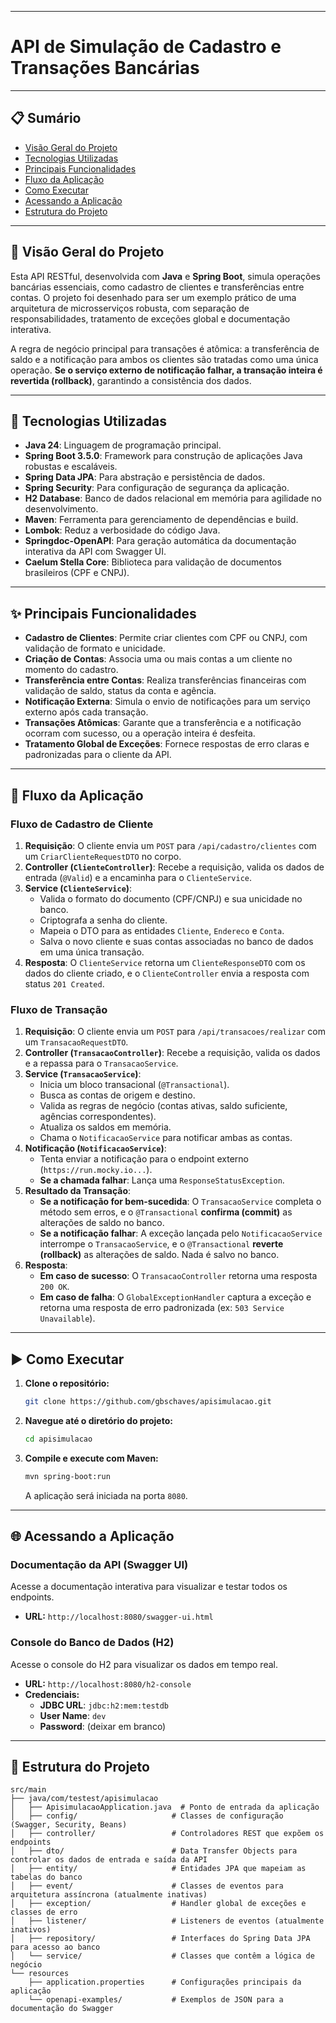 -----

# API de Simulação de Cadastro e Transações Bancárias

    

-----

## 📋 Sumário

  - [Visão Geral do Projeto](https://www.google.com/search?q=%23-vis%C3%A3o-geral-do-projeto)
  - [Tecnologias Utilizadas](https://www.google.com/search?q=%23-tecnologias-utilizadas)
  - [Principais Funcionalidades](https://www.google.com/search?q=%23-principais-funcionalidades)
  - [Fluxo da Aplicação](https://www.google.com/search?q=%23-fluxo-da-aplica%C3%A7%C3%A3o)
  - [Como Executar](https://www.google.com/search?q=%23-como-executar)
  - [Acessando a Aplicação](https://www.google.com/search?q=%23-acessando-a-aplica%C3%A7%C3%A3o)
  - [Estrutura do Projeto](https://www.google.com/search?q=%23-estrutura-do-projeto)

-----

## 🎯 Visão Geral do Projeto

Esta API RESTful, desenvolvida com **Java** e **Spring Boot**, simula operações bancárias essenciais, como cadastro de clientes e transferências entre contas. O projeto foi desenhado para ser um exemplo prático de uma arquitetura de microsserviços robusta, com separação de responsabilidades, tratamento de exceções global e documentação interativa.

A regra de negócio principal para transações é atômica: a transferência de saldo e a notificação para ambos os clientes são tratadas como uma única operação. **Se o serviço externo de notificação falhar, a transação inteira é revertida (rollback)**, garantindo a consistência dos dados.

-----

## 🚀 Tecnologias Utilizadas

  - **Java 24**: Linguagem de programação principal.
  - **Spring Boot 3.5.0**: Framework para construção de aplicações Java robustas e escaláveis.
  - **Spring Data JPA**: Para abstração e persistência de dados.
  - **Spring Security**: Para configuração de segurança da aplicação.
  - **H2 Database**: Banco de dados relacional em memória para agilidade no desenvolvimento.
  - **Maven**: Ferramenta para gerenciamento de dependências e build.
  - **Lombok**: Reduz a verbosidade do código Java.
  - **Springdoc-OpenAPI**: Para geração automática da documentação interativa da API com Swagger UI.
  - **Caelum Stella Core**: Biblioteca para validação de documentos brasileiros (CPF e CNPJ).

-----

## ✨ Principais Funcionalidades

  - **Cadastro de Clientes**: Permite criar clientes com CPF ou CNPJ, com validação de formato e unicidade.
  - **Criação de Contas**: Associa uma ou mais contas a um cliente no momento do cadastro.
  - **Transferência entre Contas**: Realiza transferências financeiras com validação de saldo, status da conta e agência.
  - **Notificação Externa**: Simula o envio de notificações para um serviço externo após cada transação.
  - **Transações Atômicas**: Garante que a transferência e a notificação ocorram com sucesso, ou a operação inteira é desfeita.
  - **Tratamento Global de Exceções**: Fornece respostas de erro claras e padronizadas para o cliente da API.

-----

## 🔄 Fluxo da Aplicação

### Fluxo de Cadastro de Cliente

1.  **Requisição**: O cliente envia um `POST` para `/api/cadastro/clientes` com um `CriarClienteRequestDTO` no corpo.
2.  **Controller (`ClienteController`)**: Recebe a requisição, valida os dados de entrada (`@Valid`) e a encaminha para o `ClienteService`.
3.  **Service (`ClienteService`)**:
      - Valida o formato do documento (CPF/CNPJ) e sua unicidade no banco.
      - Criptografa a senha do cliente.
      - Mapeia o DTO para as entidades `Cliente`, `Endereco` e `Conta`.
      - Salva o novo cliente e suas contas associadas no banco de dados em uma única transação.
4.  **Resposta**: O `ClienteService` retorna um `ClienteResponseDTO` com os dados do cliente criado, e o `ClienteController` envia a resposta com status `201 Created`.

### Fluxo de Transação

1.  **Requisição**: O cliente envia um `POST` para `/api/transacoes/realizar` com um `TransacaoRequestDTO`.
2.  **Controller (`TransacaoController`)**: Recebe a requisição, valida os dados e a repassa para o `TransacaoService`.
3.  **Service (`TransacaoService`)**:
      - Inicia um bloco transacional (`@Transactional`).
      - Busca as contas de origem e destino.
      - Valida as regras de negócio (contas ativas, saldo suficiente, agências correspondentes).
      - Atualiza os saldos em memória.
      - Chama o `NotificacaoService` para notificar ambas as contas.
4.  **Notificação (`NotificacaoService`)**:
      - Tenta enviar a notificação para o endpoint externo (`https://run.mocky.io...`).
      - **Se a chamada falhar**: Lança uma `ResponseStatusException`.
5.  **Resultado da Transação**:
      - **Se a notificação for bem-sucedida**: O `TransacaoService` completa o método sem erros, e o `@Transactional` **confirma (commit)** as alterações de saldo no banco.
      - **Se a notificação falhar**: A exceção lançada pelo `NotificacaoService` interrompe o `TransacaoService`, e o `@Transactional` **reverte (rollback)** as alterações de saldo. Nada é salvo no banco.
6.  **Resposta**:
      - **Em caso de sucesso**: O `TransacaoController` retorna uma resposta `200 OK`.
      - **Em caso de falha**: O `GlobalExceptionHandler` captura a exceção e retorna uma resposta de erro padronizada (ex: `503 Service Unavailable`).

-----

## ▶️ Como Executar

1.  **Clone o repositório:**
    ```bash
    git clone https://github.com/gbschaves/apisimulacao.git
    ```
2.  **Navegue até o diretório do projeto:**
    ```bash
    cd apisimulacao
    ```
3.  **Compile e execute com Maven:**
    ```bash
    mvn spring-boot:run
    ```
    A aplicação será iniciada na porta `8080`.

-----

## 🌐 Acessando a Aplicação

### Documentação da API (Swagger UI)

Acesse a documentação interativa para visualizar e testar todos os endpoints.

  * **URL:** `http://localhost:8080/swagger-ui.html`

### Console do Banco de Dados (H2)

Acesse o console do H2 para visualizar os dados em tempo real.

  * **URL:** `http://localhost:8080/h2-console`
  * **Credenciais:**
      * **JDBC URL**: `jdbc:h2:mem:testdb`
      * **User Name**: `dev`
      * **Password**: (deixar em branco)

-----

## 📂 Estrutura do Projeto

```
src/main
├── java/com/testest/apisimulacao
│   ├── ApisimulacaoApplication.java  # Ponto de entrada da aplicação
│   ├── config/                     # Classes de configuração (Swagger, Security, Beans)
│   ├── controller/                 # Controladores REST que expõem os endpoints
│   ├── dto/                        # Data Transfer Objects para controlar os dados de entrada e saída da API
│   ├── entity/                     # Entidades JPA que mapeiam as tabelas do banco
│   ├── event/                      # Classes de eventos para arquitetura assíncrona (atualmente inativas)
│   ├── exception/                  # Handler global de exceções e classes de erro
│   ├── listener/                   # Listeners de eventos (atualmente inativos)
│   ├── repository/                 # Interfaces do Spring Data JPA para acesso ao banco
│   └── service/                    # Classes que contêm a lógica de negócio
└── resources
    ├── application.properties      # Configurações principais da aplicação
    └── openapi-examples/           # Exemplos de JSON para a documentação do Swagger
```
